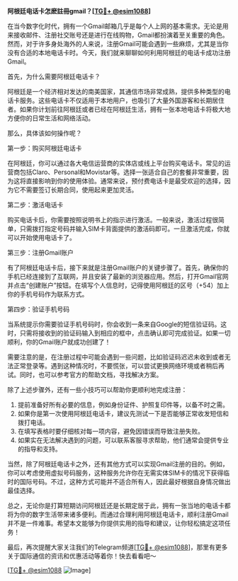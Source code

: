 **阿根廷电话卡怎麽註冊gmail？[[TG💪+ @esim1088](https://t.me/s/esim1088)]**

在当今数字化时代，拥有一个Gmail邮箱几乎是每个人上网的基本需求。无论是用来接收邮件、注册社交账号还是进行在线购物，Gmail都扮演着至关重要的角色。然而，对于许多身处海外的人来说，注册Gmail可能会遇到一些麻烦，尤其是当你没有合适的本地电话卡时。今天，我们就来聊聊如何利用阿根廷的电话卡成功注册Gmail。

首先，为什么需要阿根廷电话卡？

阿根廷是一个经济相对发达的南美国家，其通信市场非常成熟，提供多种类型的电话卡服务。这些电话卡不仅适用于本地用户，也吸引了大量外国游客和长期居住者。如果你计划前往阿根廷或者已经在阿根廷生活，拥有一张本地电话卡将极大地方便你的日常生活和网络活动。

那么，具体该如何操作呢？

第一步：购买阿根廷电话卡

在阿根廷，你可以通过各大电信运营商的实体店或线上平台购买电话卡。常见的运营商包括Claro、Personal和Movistar等。选择一张适合自己的套餐非常重要，因为这将直接影响到你的使用体验。通常来说，预付费电话卡是最受欢迎的选择，因为它不需要签订长期合同，使用起来更加灵活。

第二步：激活电话卡

购买电话卡后，你需要按照说明书上的指示进行激活。一般来说，激活过程很简单，只需拨打指定号码并输入SIM卡背面提供的激活码即可。一旦激活完成，你就可以开始使用电话卡了。

第三步：注册Gmail账户

有了阿根廷电话卡后，接下来就是注册Gmail账户的关键步骤了。首先，确保你的手机已经连接到了互联网，并且安装了最新的浏览器应用。然后，打开Gmail官网并点击“创建账户”按钮。在填写个人信息时，记得使用阿根廷的区号（+54）加上你的手机号码作为联系方式。

第四步：验证手机号码

当系统提示你需要验证手机号码时，你会收到一条来自Google的短信验证码。这时，只需将接收到的验证码输入到相应的框中，点击确认即可完成验证。如果一切顺利，你的Gmail账户就成功创建了！

需要注意的是，在注册过程中可能会遇到一些问题，比如验证码迟迟未收到或者无法正常登录等。遇到这种情况时，不要慌张，可以尝试更换网络环境或者稍后再试。同时，也可以参考官方的帮助文档，寻找解决方案。

除了上述步骤外，还有一些小技巧可以帮助你更顺利地完成注册：

1. 提前准备好所有必要的信息，例如身份证件、护照复印件等，以备不时之需。
2. 如果你是第一次使用阿根廷电话卡，建议先测试一下是否能够正常收发短信和拨打电话。
3. 在填写表格时要仔细核对每一项内容，避免因错误而导致注册失败。
4. 如果实在无法解决遇到的问题，可以联系客服寻求帮助，他们通常会提供专业的指导和支持。

当然，除了阿根廷电话卡之外，还有其他方式可以实现Gmail注册的目的。例如，你可以考虑使用虚拟号码服务，这种服务允许你在无需实体SIM卡的情况下获得临时的国际号码。不过，这种方式可能并不适合所有人，因此最好根据自身情况做出最佳选择。

总之，无论你是打算短期访问阿根廷还是长期定居于此，拥有一张当地的电话卡都将为你的数字生活带来诸多便利。而通过合理利用阿根廷电话卡，顺利注册Gmail并不是一件难事。希望本文能够为你提供实用的指导和建议，让你轻松搞定这项任务！

最后，再次提醒大家关注我们的Telegram频道[[TG💪+ @esim1088](https://t.me/s/esim1088)]，那里有更多关于国际通信的资讯和优惠活动等着你！快去看看吧～

[[TG💪+ @esim1088](https://t.me/s/esim1088) ![Image](https://i.postimg.cc/4NQfJmqS/Snipaste-2025-05-13-00-14-12.png)]